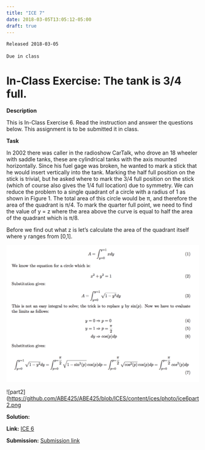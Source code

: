 ```yaml
---
title: "ICE 7"
date: 2018-03-05T13:05:12-05:00
draft: true
---
```

```
Released 2018-03-05

Due in class
```


<h1> In-Class Exercise: The tank is 3/4 full.</h1>

**Description**

This is In-Class Exercise 6. Read the instruction and answer the questions below. This assignment is to be submitted it in class.

**Task**

In 2002 there was caller in the radioshow CarTalk, who drove an 18 wheeler with saddle tanks, these are cylindrical tanks with the axis mounted horizontally. Since his fuel gage was broken, he wanted to mark a stick that he would insert vertically into the tank. Marking the half full position on the stick is trivial, but he asked where to mark the 3/4 full position on the stick (which of course also gives the 1/4 full location) due to symmetry. We can reduce the problem to a single quadrant of a circle with a radius of 1 as shown in Figure 1. The total area of this circle would be π, and therefore the area of the quadrant is π/4. To mark the quarter full point, we need to find the value of y = z where the area above the curve is equal to half the area of the quadrant which is π/8.

Before we find out what z is let’s calculate the area of the quadrant itself where y ranges from [0,1].

![Part1](https://github.com/ABE425/ABE425/blob/ICES/content/ices/photo/ice6part1.png)

![part2](https://github.com/ABE425/ABE425/blob/ICES/content/ices/photo/ice6part2.png

**Solution:**


**Link:** [ICE 6](https://github.com/ABE425/data/blob/lia/ICE/ICE_CircuitAnalysis.pdf)

**Submission:** [Submission link](?)

